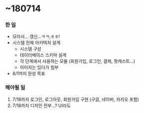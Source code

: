 # ~180714

### 한 일
- 모아서... 갱신...ㅋㅋ;ㅎㅎ!
- 시스템 전체 아키텍처 설계
  * 시스템 구성
  * 데이터베이스 스키마 설계
  * 각 단계에서 사용하는 모듈 (회원가입, 로그인, 결제, 팟캐스트...)
  * 이미지는 있다가 첨부
- 8/1까지 완성 목표

### 해야될 일
1. 7/18까지 로그인, 로그아웃, 회원가입 구현 (구글, 네이버, 카카오 포함)
2. 7/18까지 디자인 전부...? UI라도
